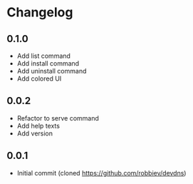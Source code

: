 # Changelog

## 0.1.0

- Add list command
- Add install command
- Add uninstall command
- Add colored UI

## 0.0.2

- Refactor to serve command
- Add help texts
- Add version

## 0.0.1

- Initial commit (cloned https://github.com/robbiev/devdns)

